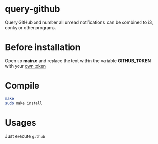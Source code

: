 # query-github
Query GitHub and number all unread notifications, can be combined to i3, conky or other programs.

# Before installation

Open up **main.c** and replace the text within the variable **GITHUB\_TOKEN** with your [own token](https://github.com/settings/tokens/new?scopes=notifications&description=query-github)

# Compile

```bash
make
sudo make install
```

# Usages

Just execute `github`

